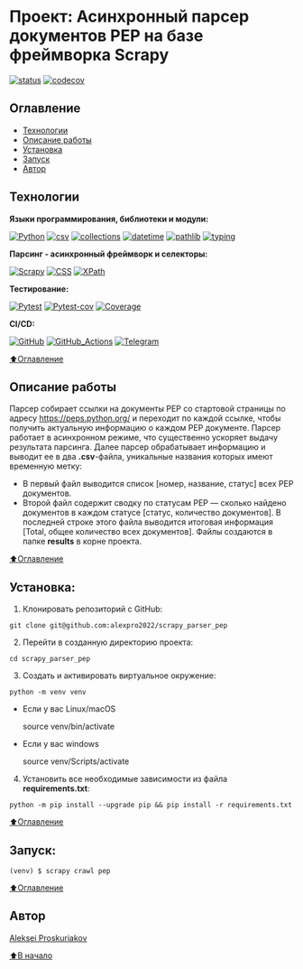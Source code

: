 # Проект: Асинхронный парсер документов PEP на базе фреймворка Scrapy
[![status](https://github.com/alexpro2022/scrapy_parser_pep/actions/workflows/main.yml/badge.svg)](https://github.com/alexpro2022/scrapy_parser_pep/actions)
[![codecov](https://codecov.io/gh/alexpro2022/scrapy_parser_pep/branch/main/graph/badge.svg?token=Y6507M6P3U)](https://codecov.io/gh/alexpro2022/scrapy_parser_pep)


## Оглавление
- [Технологии](#технологии)
- [Описание работы](#описание-работы)
- [Установка](#установка)
- [Запуск](#запуск)
- [Автор](#автор)


## Технологии


**Языки программирования, библиотеки и модули:**

[![Python](https://img.shields.io/badge/python-3.7%20%7C%203.8%20%7C%203.9%20%7C%203.10%20%7C%203.11-blue?logo=python)](https://www.python.org/)
[![csv](https://img.shields.io/badge/-csv-464646?logo=python)](https://docs.python.org/3/library/csv.html)
[![collections](https://img.shields.io/badge/-collections-464646?logo=python)](https://docs.python.org/3/library/collections.html)
[![datetime](https://img.shields.io/badge/-datetime-464646?logo=python)](https://docs.python.org/3/library/datetime.html)
[![pathlib](https://img.shields.io/badge/-pathlib-464646?logo=python)](https://docs.python.org/3/library/pathlib.html)
[![typing](https://img.shields.io/badge/-typing-464646?logo=Python)](https://docs.python.org/3/library/typing.html)


**Парсинг - асинхронный фреймворк и селекторы:**

[![Scrapy](https://img.shields.io/badge/-Scrapy-464646?logo=Scrapy)](https://docs.scrapy.org/en/latest/)
[![CSS](https://img.shields.io/badge/-CSS_selectors-464646?logo=CSS)](https://docs.scrapy.org/en/latest/topics/selectors.html#extensions-to-css-selectors)
[![XPath](https://img.shields.io/badge/-XPath_selectors-464646?logo=XPath)](https://docs.scrapy.org/en/latest/topics/selectors.html#working-with-xpaths)


**Тестирование:**

[![Pytest](https://img.shields.io/badge/-Pytest-464646?logo=Pytest)](https://docs.pytest.org/en/latest/)
[![Pytest-cov](https://img.shields.io/badge/-Pytest--cov-464646?logo=Pytest)](https://pytest-cov.readthedocs.io/en/latest/)
[![Coverage](https://img.shields.io/badge/-Coverage-464646?logo=Python)](https://coverage.readthedocs.io/en/latest/)


**CI/CD:**

[![GitHub](https://img.shields.io/badge/-GitHub-464646?logo=GitHub)](https://docs.github.com/en)
[![GitHub_Actions](https://img.shields.io/badge/-GitHub_Actions-464646?logo=GitHub)](https://docs.github.com/en/actions)
[![Telegram](https://img.shields.io/badge/-Telegram-464646?logo=Telegram)](https://core.telegram.org/api)

[⬆️Оглавление](#оглавление)



## Описание работы
Парсер собирает ссылки на документы PEP со стартовой страницы по адресу https://peps.python.org/ 
и переходит по каждой ссылке, чтобы получить актуальную информацию о каждом PEP документе.
Парсер работает в асинхронном режиме, что существенно ускоряет выдачу результата парсинга.
Далее парсер обрабатывает информацию и выводит ее в два **.csv**-файла, уникальные названия которых имеют временную метку:
  * В первый файл выводится список [номер, название, статус] всех PEP документов.
  * Второй файл содержит сводку по статусам PEP — сколько найдено документов в каждом статусе [статус, количество документов]. В последней строке этого файла выводится итоговая информация [Total, общее количество всех документов].
Файлы создаются в папке **results** в корне проекта.

[⬆️Оглавление](#оглавление)



## Установка:
1. Клонировать репозиторий с GitHub:
```
git clone git@github.com:alexpro2022/scrapy_parser_pep
```

2. Перейти в созданную директорию проекта:
```
cd scrapy_parser_pep
```

3. Создать и активировать виртуальное окружение:
```
python -m venv venv
```
  * Если у вас Linux/macOS

    source venv/bin/activate
    
* Если у вас windows

    source venv/Scripts/activate


4. Установить все необходимые зависимости из файла **requirements.txt**:
```
python -m pip install --upgrade pip && pip install -r requirements.txt
```

[⬆️Оглавление](#оглавление)



## Запуск:

```
(venv) $ scrapy crawl pep
```

[⬆️Оглавление](#оглавление)


## Автор
[Aleksei Proskuriakov](https://github.com/alexpro2022)

[⬆️В начало](#Проект-Асинхронный-парсер-документов-PEP-на-базе-фреймворка-Scrapy)
